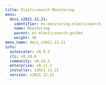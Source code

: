 ```yaml
---
title: Elasticsearch Monitoring
menu:
  docs_v2021.12.21:
    identifier: es-monitoring-elasticsearch
    name: Monitoring
    parent: es-elasticsearch-guides
    weight: 50
menu_name: docs_v2021.12.21
info:
  autoscaler: v0.9.2
  cli: v0.24.0
  community: v0.24.2
  enterprise: v0.11.2
  installer: v2021.12.21
  version: v2021.12.21
---
```


